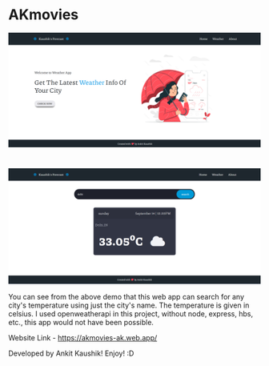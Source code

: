 # AKmovies

![App Screenshot](public/images/demo1.png)

#

![App Screenshot](public/images/demo2.png)

You can see from the above demo that this web app can search for any city's temperature using just the city's name. The temperature is given in celsius. I used openweatherapi in this project, without node, express, hbs, etc., this app would not have been possible. 

Website Link - https://akmovies-ak.web.app/

Developed by Ankit Kaushik! Enjoy! :D
